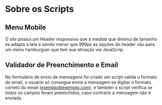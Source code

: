 # Sobre os Scripts

## Menu Mobile
O site possui um Header responsivo que a medida que diminui de tamanho se adapta a tela e sendo menor que 999px as opções do header vão para um menu hamburguer que tem sua ativação via JavaScrip.

## Validador de Preenchimento e Email
No formulário de envio de mensagens foi criado um script valida o formato do email, o usuário só consegue envia a mensagem se digitar o formato correto do email (exemplo@exemplo.com), e também o script verifica se todos os campos foram preenchidos, caso contrario a mensagem não é enviada.
